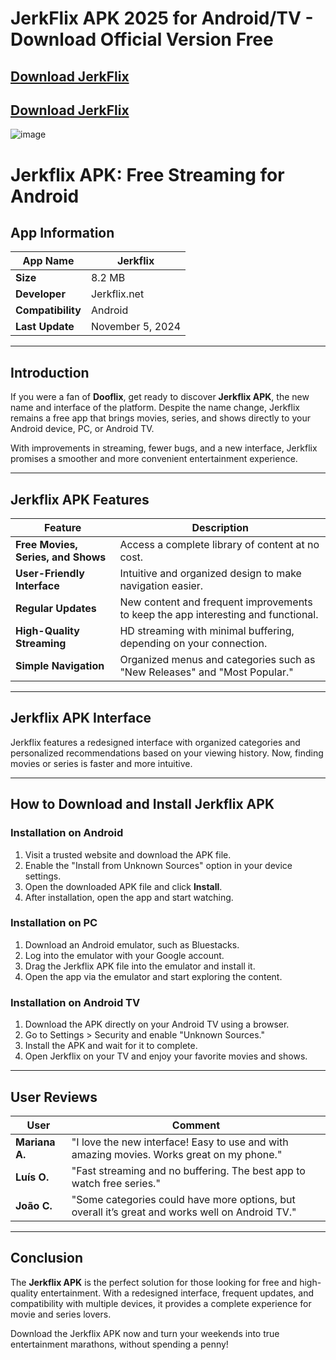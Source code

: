 # JerkFlix APK 2025 for Android/TV - Download Official Version Free

## [Download JerkFlix](https://modmeme.com/jerkflix/)

## [Download JerkFlix](https://apkitech.com/)

![image](https://github.com/user-attachments/assets/7c6988ac-03b4-4640-a302-c996630b451e)

# Jerkflix APK: Free Streaming for Android

## App Information
| **App Name**         | Jerkflix                     |
|----------------------|-----------------------------|
| **Size**             | 8.2 MB                      |
| **Developer**        | Jerkflix.net                |
| **Compatibility**    | Android                     |
| **Last Update**      | November 5, 2024            |

---

## Introduction
If you were a fan of **Dooflix**, get ready to discover **Jerkflix APK**, the new name and interface of the platform. Despite the name change, Jerkflix remains a free app that brings movies, series, and shows directly to your Android device, PC, or Android TV.

With improvements in streaming, fewer bugs, and a new interface, Jerkflix promises a smoother and more convenient entertainment experience.

---

## Jerkflix APK Features
| **Feature**                     | **Description**                                                                                   |
|----------------------------------|---------------------------------------------------------------------------------------------------|
| **Free Movies, Series, and Shows** | Access a complete library of content at no cost.                                                   |
| **User-Friendly Interface**      | Intuitive and organized design to make navigation easier.                                          |
| **Regular Updates**              | New content and frequent improvements to keep the app interesting and functional.                 |
| **High-Quality Streaming**      | HD streaming with minimal buffering, depending on your connection.                               |
| **Simple Navigation**           | Organized menus and categories such as "New Releases" and "Most Popular."                          |

---

## Jerkflix APK Interface
Jerkflix features a redesigned interface with organized categories and personalized recommendations based on your viewing history. Now, finding movies or series is faster and more intuitive.

---

## How to Download and Install Jerkflix APK
### **Installation on Android**
1. Visit a trusted website and download the APK file.
2. Enable the "Install from Unknown Sources" option in your device settings.
3. Open the downloaded APK file and click **Install**.
4. After installation, open the app and start watching.

### **Installation on PC**
1. Download an Android emulator, such as Bluestacks.
2. Log into the emulator with your Google account.
3. Drag the Jerkflix APK file into the emulator and install it.
4. Open the app via the emulator and start exploring the content.

### **Installation on Android TV**
1. Download the APK directly on your Android TV using a browser.
2. Go to Settings > Security and enable "Unknown Sources."
3. Install the APK and wait for it to complete.
4. Open Jerkflix on your TV and enjoy your favorite movies and shows.

---

## User Reviews
| **User**           | **Comment**                                                                                      |
|--------------------|--------------------------------------------------------------------------------------------------|
| **Mariana A.**     | "I love the new interface! Easy to use and with amazing movies. Works great on my phone."         |
| **Luís O.**        | "Fast streaming and no buffering. The best app to watch free series."                            |
| **João C.**        | "Some categories could have more options, but overall it’s great and works well on Android TV."   |

---

## Conclusion
The **Jerkflix APK** is the perfect solution for those looking for free and high-quality entertainment. With a redesigned interface, frequent updates, and compatibility with multiple devices, it provides a complete experience for movie and series lovers.

Download the Jerkflix APK now and turn your weekends into true entertainment marathons, without spending a penny!
